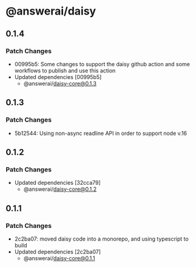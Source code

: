 # @answerai/daisy

## 0.1.4

### Patch Changes

- 00995b5: Some changes to support the daisy github action and some workflows to publish and use this action
- Updated dependencies [00995b5]
  - @answerai/daisy-core@0.1.3

## 0.1.3

### Patch Changes

- 5b12544: Using non-async readline API in order to support node v.16

## 0.1.2

### Patch Changes

- Updated dependencies [32cca79]
  - @answerai/daisy-core@0.1.2

## 0.1.1

### Patch Changes

- 2c2ba07: moved daisy code into a monorepo, and using typescript to build
- Updated dependencies [2c2ba07]
  - @answerai/daisy-core@0.1.1
